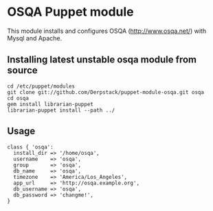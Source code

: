 OSQA Puppet module
==================

This module installs and configures OSQA (http://www.osqa.net/) with Mysql and Apache.

## Installing latest unstable osqa module from source

    cd /etc/puppet/modules
    git clone git://github.com/Derpstack/puppet-module-osqa.git osqa
    cd osqa
    gem install librarian-puppet
    librarian-puppet install --path ../
    
## Usage

```puppet
class { 'osqa': 
  install_dir => '/home/osqa',
  username    => 'osqa',
  group       => 'osqa',
  db_name     => 'osqa',
  timezone    => 'America/Los_Angeles',
  app_url     => 'http://osqa.example.org',
  db_username => 'osqa',
  db_password => 'changme!',
}

```

